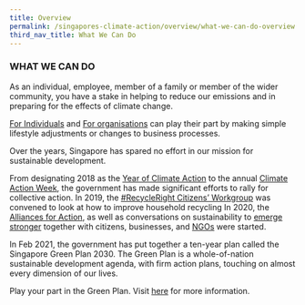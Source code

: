 ```yaml
---
title: Overview
permalink: /singapores-climate-action/overview/what-we-can-do-overview
third_nav_title: What We Can Do
---
```


### WHAT WE CAN DO

As an individual, employee, member of a family or member of the wider community, you have a stake in helping to reduce our emissions and in preparing for the effects of climate change.

[<a href="/singapores-climate-action/for-individuals/" target="_blank">For Individuals</a>](/singapores-climate-action/for-individuals/) and [<a href="/singapores-climate-action/for-organisations/" target="_blank">For organisations</a>](/singapores-climate-action/for-organisations/) can play their part by making simple lifestyle adjustments or changes to business processes.

Over the years, Singapore has spared no effort in our mission for sustainable development. 

From designating 2018 as the [<a href="https://www.mse.gov.sg/resource-room/category/2018-12-14-newsletter-year-of-climate-action-key-initiatives/" target="_blank">Year of Climate Action</a>](https://www.mse.gov.sg/resource-room/category/2018-12-14-newsletter-year-of-climate-action-key-initiatives/) to the annual [<a href="https://mse.gov.sg/resource-room/category/2020-08-14-press-release-on-singapore-climate-action-week/" target="_blank">Climate Action Week</a>](https://mse.gov.sg/resource-room/category/2020-08-14-press-release-on-singapore-climate-action-week/), the government has made significant efforts to rally for collective action. In 2019, the [<a href="https://www.mse.gov.sg/resource-room/category/2020-09-26-speech-on-reducing-excessive-consumption-of-disposables/" target="_blank">#RecycleRight Citizens’ Workgroup</a>](https://www.mse.gov.sg/resource-room/category/2020-09-26-speech-on-reducing-excessive-consumption-of-disposables/) was convened to look at how to improve household recycling In 2020, the [<a href="https://www.mti.gov.sg/-/media/MTI/Newsroom/Press-Releases/2020/11/EST-Press-Release---19-Nov-2020.pdf" target="_blank">Alliances for Action</a>](https://www.mti.gov.sg/-/media/MTI/Newsroom/Press-Releases/2020/11/EST-Press-Release---19-Nov-2020.pdf), as well as conversations on sustainability to [<a href="https://emergingstronger.sg/" target="_blank">emerge stronger</a>](https://emergingstronger.sg/) together with citizens, businesses, and [<a href="https://www.towardszerowaste.gov.sg/green-groups-in-singapore/" target="_blank">NGOs</a>](https://www.towardszerowaste.gov.sg/green-groups-in-singapore/) were started.

In Feb 2021, the government has put together a ten-year plan called the Singapore Green Plan 2030. The Green Plan is a whole-of-nation sustainable development agenda, with firm action plans, touching on almost every dimension of our lives. 

Play your part in the Green Plan. Visit [<a href="https://www.greenplan.gov.sg/take-action/what-you-can-do/" target="_blank">here</a>](https://www.greenplan.gov.sg/take-action/what-you-can-do/) for more information.
